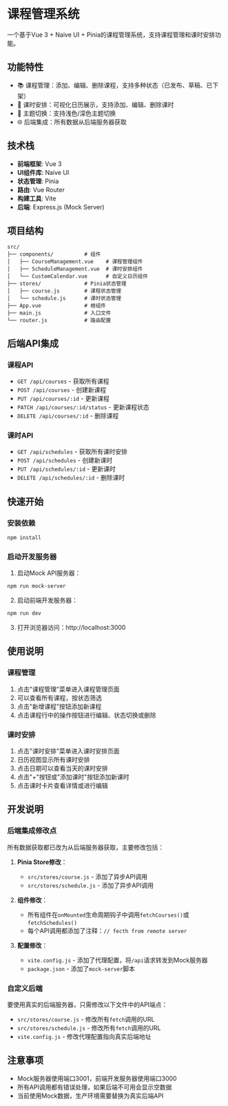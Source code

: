 # 课程管理系统

一个基于Vue 3 + Naive UI + Pinia的课程管理系统，支持课程管理和课时安排功能。

## 功能特性

- 📚 课程管理：添加、编辑、删除课程，支持多种状态（已发布、草稿、已下架）
- 📅 课时安排：可视化日历展示，支持添加、编辑、删除课时
- 🎨 主题切换：支持浅色/深色主题切换
- 🌐 后端集成：所有数据从后端服务器获取

## 技术栈

- **前端框架**: Vue 3
- **UI组件库**: Naive UI
- **状态管理**: Pinia
- **路由**: Vue Router
- **构建工具**: Vite
- **后端**: Express.js (Mock Server)

## 项目结构

```
src/
├── components/          # 组件
│   ├── CourseManagement.vue    # 课程管理组件
│   ├── ScheduleManagement.vue  # 课时安排组件
│   └── CustomCalendar.vue      # 自定义日历组件
├── stores/              # Pinia状态管理
│   ├── course.js        # 课程状态管理
│   └── schedule.js      # 课时状态管理
├── App.vue              # 根组件
├── main.js              # 入口文件
└── router.js            # 路由配置
```

## 后端API集成

### 课程API
- `GET /api/courses` - 获取所有课程
- `POST /api/courses` - 创建新课程
- `PUT /api/courses/:id` - 更新课程
- `PATCH /api/courses/:id/status` - 更新课程状态
- `DELETE /api/courses/:id` - 删除课程

### 课时API
- `GET /api/schedules` - 获取所有课时安排
- `POST /api/schedules` - 创建新课时
- `PUT /api/schedules/:id` - 更新课时
- `DELETE /api/schedules/:id` - 删除课时

## 快速开始

### 安装依赖

```bash
npm install
```

### 启动开发服务器

1. 启动Mock API服务器：
```bash
npm run mock-server
```

2. 启动前端开发服务器：
```bash
npm run dev
```

3. 打开浏览器访问：http://localhost:3000

## 使用说明

### 课程管理
1. 点击"课程管理"菜单进入课程管理页面
2. 可以查看所有课程，按状态筛选
3. 点击"新增课程"按钮添加新课程
4. 点击课程行中的操作按钮进行编辑、状态切换或删除

### 课时安排
1. 点击"课时安排"菜单进入课时安排页面
2. 日历视图显示所有课时安排
3. 点击日期可以查看当天的课时安排
4. 点击"+"按钮或"添加课时"按钮添加新课时
5. 点击课时卡片查看详情或进行编辑

## 开发说明

### 后端集成修改点

所有数据获取都已改为从后端服务器获取，主要修改包括：

1. **Pinia Store修改**：
   - `src/stores/course.js` - 添加了异步API调用
   - `src/stores/schedule.js` - 添加了异步API调用

2. **组件修改**：
   - 所有组件在`onMounted`生命周期钩子中调用`fetchCourses()`或`fetchSchedules()`
   - 每个API调用都添加了注释：`// fecth from remote server`

3. **配置修改**：
   - `vite.config.js` - 添加了代理配置，将`/api`请求转发到Mock服务器
   - `package.json` - 添加了`mock-server`脚本

### 自定义后端

要使用真实的后端服务器，只需修改以下文件中的API端点：

- `src/stores/course.js` - 修改所有`fetch`调用的URL
- `src/stores/schedule.js` - 修改所有`fetch`调用的URL
- `vite.config.js` - 修改代理配置指向真实后端地址

## 注意事项

- Mock服务器使用端口3001，前端开发服务器使用端口3000
- 所有API调用都有错误处理，如果后端不可用会显示空数据
- 当前使用Mock数据，生产环境需要替换为真实后端API
